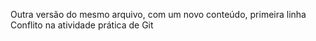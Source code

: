 Outra versão do mesmo arquivo, com um novo conteúdo, primeira linha
Conflito na atividade prática de Git
